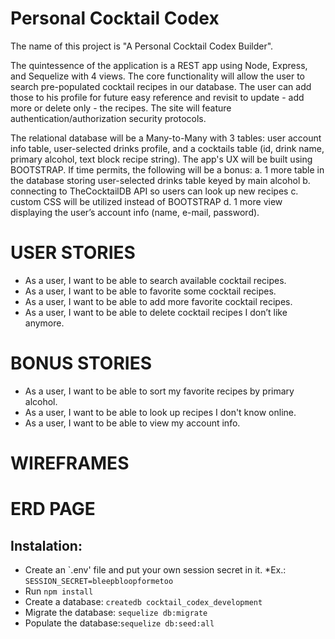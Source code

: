 # Personal Cocktail Codex
The name of this project is "A Personal Cocktail Codex Builder". 

The quintessence of the application is a REST app using Node, Express, and Sequelize with 4 views. The core functionality will allow the user to search pre-populated cocktail recipes in our database. The user can add those to his profile for future easy reference and revisit to update - add more or delete only - the recipes. The site will feature authentication/authorization security protocols.

The relational database will be a Many-to-Many with 3 tables: user account info table, user-selected drinks profile, and a cocktails table (id, drink name, primary alcohol, text block recipe string). The app's UX will be built using BOOTSTRAP. If time permits, the following will be a bonus: a. 1 more table in the database storing user-selected drinks table keyed by main alcohol b. connecting to TheCocktailDB API so users can look up new recipes c. custom CSS will be utilized instead of BOOTSTRAP d. 1 more view displaying the user’s account info (name, e-mail, password).

# USER STORIES
- As a user, I want to be able to search available cocktail recipes. 
- As a user, I want to be able to favorite some cocktail recipes. 
- As a user, I want to be able to add more favorite cocktail recipes. 
- As a user, I want to be able to delete cocktail recipes I don’t like anymore. 

# BONUS STORIES
- As a user, I want to be able to sort my favorite recipes by primary alcohol.
- As a user, I want to be able to look up recipes I don't know online.
- As a user, I want to be able to view my account info. 

# WIREFRAMES 

# ERD PAGE

## Instalation:
* Create an `.env' file and put your own session secret in it.
  *Ex.: ```SESSION_SECRET=bleepbloopformetoo```
* Run ```npm install```
* Create a database: ```createdb cocktail_codex_development```
* Migrate the database: ```sequelize db:migrate```
* Populate the database:```sequelize db:seed:all```